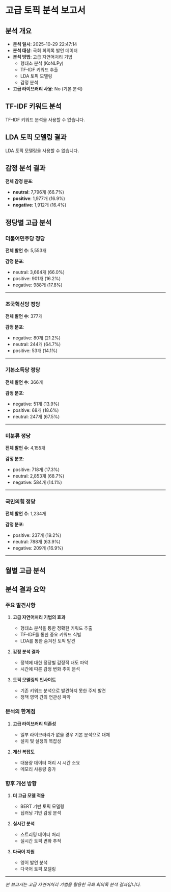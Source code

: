 # 고급 토픽 분석 보고서

## 분석 개요
- **분석 일시**: 2025-10-29 22:47:14
- **분석 대상**: 국회 회의록 발언 데이터
- **분석 방법**: 고급 자연어처리 기법
  - 형태소 분석 (KoNLPy)
  - TF-IDF 키워드 추출
  - LDA 토픽 모델링
  - 감정 분석
- **고급 라이브러리 사용**: No (기본 분석)

## TF-IDF 키워드 분석

TF-IDF 키워드 분석을 사용할 수 없습니다.

## LDA 토픽 모델링 결과

LDA 토픽 모델링을 사용할 수 없습니다.

## 감정 분석 결과

**전체 감정 분포**:

- **neutral**: 7,796개 (66.7%)
- **positive**: 1,977개 (16.9%)
- **negative**: 1,912개 (16.4%)

## 정당별 고급 분석

### 더불어민주당 정당

**전체 발언 수**: 5,553개

**감정 분포**:
- neutral: 3,664개 (66.0%)
- positive: 901개 (16.2%)
- negative: 988개 (17.8%)

---
### 조국혁신당 정당

**전체 발언 수**: 377개

**감정 분포**:
- negative: 80개 (21.2%)
- neutral: 244개 (64.7%)
- positive: 53개 (14.1%)

---
### 기본소득당 정당

**전체 발언 수**: 366개

**감정 분포**:
- negative: 51개 (13.9%)
- positive: 68개 (18.6%)
- neutral: 247개 (67.5%)

---
### 미분류 정당

**전체 발언 수**: 4,155개

**감정 분포**:
- positive: 718개 (17.3%)
- neutral: 2,853개 (68.7%)
- negative: 584개 (14.1%)

---
### 국민의힘 정당

**전체 발언 수**: 1,234개

**감정 분포**:
- positive: 237개 (19.2%)
- neutral: 788개 (63.9%)
- negative: 209개 (16.9%)

---

## 월별 고급 분석


## 분석 결과 요약

### 주요 발견사항

1. **고급 자연어처리 기법의 효과**
   - 형태소 분석을 통한 정확한 키워드 추출
   - TF-IDF를 통한 중요 키워드 식별
   - LDA를 통한 숨겨진 토픽 발견

2. **감정 분석 결과**
   - 정책에 대한 정당별 감정적 태도 파악
   - 시간에 따른 감정 변화 추이 분석

3. **토픽 모델링의 인사이트**
   - 기존 키워드 분석으로 발견하지 못한 주제 발견
   - 정책 영역 간의 연관성 파악

### 분석의 한계점

1. **고급 라이브러리 의존성**
   - 일부 라이브러리가 없을 경우 기본 분석으로 대체
   - 설치 및 설정의 복잡성

2. **계산 복잡도**
   - 대용량 데이터 처리 시 시간 소요
   - 메모리 사용량 증가

### 향후 개선 방향

1. **더 고급 모델 적용**
   - BERT 기반 토픽 모델링
   - 딥러닝 기반 감정 분석

2. **실시간 분석**
   - 스트리밍 데이터 처리
   - 실시간 토픽 변화 추적

3. **다국어 지원**
   - 영어 발언 분석
   - 다국어 토픽 모델링

---
*본 보고서는 고급 자연어처리 기법을 활용한 국회 회의록 분석 결과입니다.*
